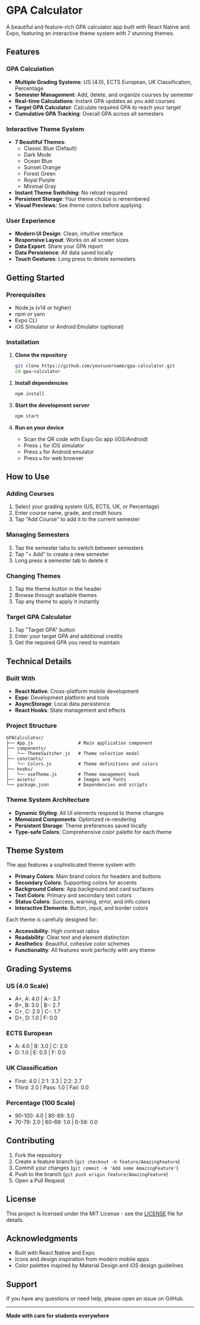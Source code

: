 # GPA Calculator

A beautiful and feature-rich GPA calculator app built with React Native and Expo, featuring an interactive theme system with 7 stunning themes.

## Features

### GPA Calculation
- **Multiple Grading Systems**: US (4.0), ECTS European, UK Classification, Percentage
- **Semester Management**: Add, delete, and organize courses by semester
- **Real-time Calculations**: Instant GPA updates as you add courses
- **Target GPA Calculator**: Calculate required GPA to reach your target
- **Cumulative GPA Tracking**: Overall GPA across all semesters

### Interactive Theme System
- **7 Beautiful Themes**:
  - Classic Blue (Default)
  - Dark Mode
  - Ocean Blue
  - Sunset Orange
  - Forest Green
  - Royal Purple
  - Minimal Gray
- **Instant Theme Switching**: No reload required
- **Persistent Storage**: Your theme choice is remembered
- **Visual Previews**: See theme colors before applying

### User Experience
- **Modern UI Design**: Clean, intuitive interface
- **Responsive Layout**: Works on all screen sizes
- **Data Export**: Share your GPA report
- **Data Persistence**: All data saved locally
- **Touch Gestures**: Long press to delete semesters

## Getting Started

### Prerequisites
- Node.js (v14 or higher)
- npm or yarn
- Expo CLI
- iOS Simulator or Android Emulator (optional)

### Installation

1. **Clone the repository**
   ```bash
   git clone https://github.com/yourusername/gpa-calculator.git
   cd gpa-calculator
   ```

2. **Install dependencies**
   ```bash
   npm install
   ```

3. **Start the development server**
   ```bash
   npm start
   ```

4. **Run on your device**
   - Scan the QR code with Expo Go app (iOS/Android)
   - Press `i` for iOS simulator
   - Press `a` for Android emulator
   - Press `w` for web browser

## How to Use

### Adding Courses
1. Select your grading system (US, ECTS, UK, or Percentage)
2. Enter course name, grade, and credit hours
3. Tap "Add Course" to add it to the current semester

### Managing Semesters
1. Tap the semester tabs to switch between semesters
2. Tap "+ Add" to create a new semester
3. Long press a semester tab to delete it

### Changing Themes
1. Tap the theme button in the header
2. Browse through available themes
3. Tap any theme to apply it instantly

### Target GPA Calculator
1. Tap "Target GPA" button
2. Enter your target GPA and additional credits
3. Get the required GPA you need to maintain

## Technical Details

### Built With
- **React Native**: Cross-platform mobile development
- **Expo**: Development platform and tools
- **AsyncStorage**: Local data persistence
- **React Hooks**: State management and effects

### Project Structure
```
GPACalculator/
├── App.js                 # Main application component
├── components/
│   └── ThemeSwitcher.js   # Theme selection modal
├── constants/
│   └── Colors.js          # Theme definitions and colors
├── hooks/
│   └── useTheme.js        # Theme management hook
├── assets/                # Images and fonts
└── package.json           # Dependencies and scripts
```

### Theme System Architecture
- **Dynamic Styling**: All UI elements respond to theme changes
- **Memoized Components**: Optimized re-rendering
- **Persistent Storage**: Theme preferences saved locally
- **Type-safe Colors**: Comprehensive color palette for each theme

## Theme System

The app features a sophisticated theme system with:

- **Primary Colors**: Main brand colors for headers and buttons
- **Secondary Colors**: Supporting colors for accents
- **Background Colors**: App background and card surfaces
- **Text Colors**: Primary and secondary text colors
- **Status Colors**: Success, warning, error, and info colors
- **Interactive Elements**: Button, input, and border colors

Each theme is carefully designed for:
- **Accessibility**: High contrast ratios
- **Readability**: Clear text and element distinction
- **Aesthetics**: Beautiful, cohesive color schemes
- **Functionality**: All features work perfectly with any theme

## Grading Systems

### US (4.0 Scale)
- A+, A: 4.0 | A-: 3.7
- B+, B: 3.0 | B-: 2.7
- C+, C: 2.0 | C-: 1.7
- D+, D: 1.0 | F: 0.0

### ECTS European
- A: 4.0 | B: 3.0 | C: 2.0
- D: 1.0 | E: 0.5 | F: 0.0

### UK Classification
- First: 4.0 | 2:1: 3.3 | 2:2: 2.7
- Third: 2.0 | Pass: 1.0 | Fail: 0.0

### Percentage (100 Scale)
- 90-100: 4.0 | 80-89: 3.0
- 70-79: 2.0 | 60-69: 1.0 | 0-59: 0.0

## Contributing

1. Fork the repository
2. Create a feature branch (`git checkout -b feature/AmazingFeature`)
3. Commit your changes (`git commit -m 'Add some AmazingFeature'`)
4. Push to the branch (`git push origin feature/AmazingFeature`)
5. Open a Pull Request

## License

This project is licensed under the MIT License - see the [LICENSE](LICENSE) file for details.

## Acknowledgments

- Built with React Native and Expo
- Icons and design inspiration from modern mobile apps
- Color palettes inspired by Material Design and iOS design guidelines

## Support

If you have any questions or need help, please open an issue on GitHub.

---

**Made with care for students everywhere**
